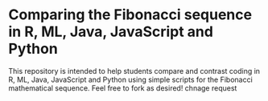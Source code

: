 # Comparing the Fibonacci sequence in R, ML, Java, JavaScript and Python
This repository is intended to help students compare and contrast coding in R, ML, Java, JavaScript and Python using simple scripts for the Fibonacci mathematical sequence.  Feel free to fork as desired!
chnage request
